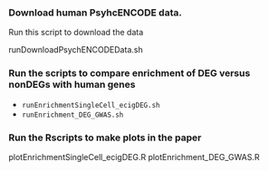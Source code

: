 
### Download human PsyhcENCODE data. 

Run this script to download the data 

runDownloadPsychENCODEData.sh



### Run the scripts to compare enrichment of DEG versus nonDEGs with human genes

- `runEnrichmentSingleCell_ecigDEG.sh`
- `runEnrichment_DEG_GWAS.sh`


### Run the Rscripts to make plots in the paper
plotEnrichmentSingleCell_ecigDEG.R
plotEnrichment_DEG_GWAS.R
		

